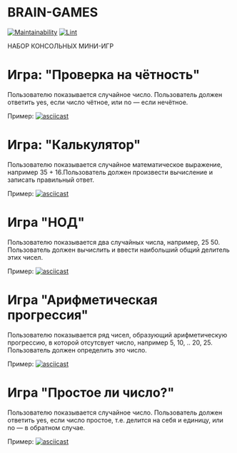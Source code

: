 # BRAIN-GAMES

[![Maintainability](https://api.codeclimate.com/v1/badges/1979eccfa5d90101d351/maintainability)](https://codeclimate.com/github/OliveMoor/frontend-project-lvl1/maintainability)   [![Lint](https://github.com/OliveMoor/frontend-project-lvl1/workflows/Lint/badge.svg)](https://github.com/OliveMoor/frontend-project-lvl1/actions)


НАБОР КОНСОЛЬНЫХ МИНИ-ИГР


# Игра: "Проверка на чётность"

Пользователю показывается случайное число.
Пользователь должен ответить yes, если число чётное, или no — если нечётное.

Пример:
[![asciicast](https://asciinema.org/a/367202.svg)](https://asciinema.org/a/367202)


# Игра: "Калькулятор"

Пользователю показывается случайное математическое выражение, например 35 + 16.Пользователь должен произвести вычисление и записать правильный ответ.

Пример:
[![asciicast](https://asciinema.org/a/367024.svg)](https://asciinema.org/a/367024)


# Игра "НОД"

Пользователю показывается два случайных числа, например, 25 50. Пользователь должен вычислить и ввести наибольший общий делитель этих чисел.

Пример:
[![asciicast](https://asciinema.org/a/367025.svg)](https://asciinema.org/a/367025)


# Игра "Арифметическая прогрессия"

Пользователю показывается ряд чисел, образующий арифметическую прогрессию, в которой отсутсвует число, например 5, 10, .. 20, 25. Пользователь должен определить это число.

Пример:
[![asciicast](https://asciinema.org/a/367028.svg)](https://asciinema.org/a/367028)


# Игра "Простое ли число?"

Пользователю показывается случайное число.
Пользователь должен ответить yes, если число простое, т.е. делится на себя и единицу, или no — в обратном случае.

Пример:
[![asciicast](https://asciinema.org/a/367200.svg)](https://asciinema.org/a/367200)
